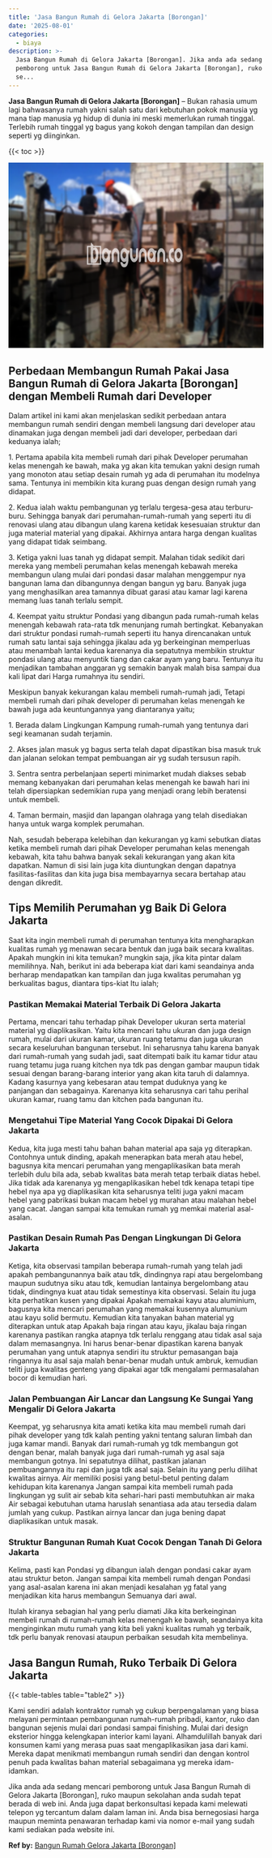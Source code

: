 ```yaml
---
title: 'Jasa Bangun Rumah di Gelora Jakarta [Borongan]'
date: '2025-08-01'
categories:
  - biaya
description: >-
  Jasa Bangun Rumah di Gelora Jakarta [Borongan]. Jika anda ada sedang mencari
  pemborong untuk Jasa Bangun Rumah di Gelora Jakarta [Borongan], ruko maupun
  se...
---
```


**Jasa Bangun Rumah di Gelora Jakarta \[Borongan\]** – Bukan rahasia umum lagi bahwasanya rumah yakni salah satu dari kebutuhan pokok manusia yg mana tiap manusia yg hidup di dunia ini meski memerlukan rumah tinggal. Terlebih rumah tinggal yg bagus yang kokoh dengan tampilan dan design seperti yg diinginkan.

{{< toc >}}

![Jasa Bangun Rumah di Gelora Jakarta [Borongan]](/images/borong-bangunan-42.png)

## Perbedaan Membangun Rumah Pakai Jasa Bangun Rumah di Gelora Jakarta \[Borongan\] dengan Membeli Rumah dari Developer

Dalam artikel ini kami akan menjelaskan sedikit perbedaan antara membangun rumah sendiri dengan membeli langsung dari developer atau dinamakan juga dengan membeli jadi dari developer, perbedaan dari keduanya ialah;

1\. Pertama apabila kita membeli rumah dari pihak Developer perumahan kelas menengah ke bawah, maka yg akan kita temukan yakni design rumah yang monoton atau setiap desain rumah yg ada di perumahan itu modelnya sama. Tentunya ini membikin kita kurang puas dengan design rumah yang didapat.

2\. Kedua ialah waktu pembangunan yg terlalu tergesa-gesa atau terburu-buru. Sehingga banyak dari perumahan-rumah-rumah yang seperti itu di renovasi ulang atau dibangun ulang karena ketidak kesesuaian struktur dan juga material material yang dipakai. Akhirnya antara harga dengan kualitas yang didapat tidak seimbang.

3\. Ketiga yakni luas tanah yg didapat sempit. Malahan tidak sedikit dari mereka yang membeli perumahan kelas menengah kebawah mereka membangun ulang mulai dari pondasi dasar malahan menggempur nya bangunan lama dan dibangunnya dengan bangun yg baru. Banyak juga yang menghasilkan area tamannya dibuat garasi atau kamar lagi karena memang luas tanah terlalu sempit.

4\. Keempat yaitu struktur Pondasi yang dibangun pada rumah-rumah kelas menengah kebawah rata-rata tdk menunjang rumah bertingkat. Kebanyakan dari struktur pondasi rumah-rumah seperti itu hanya direncanakan untuk rumah satu lantai saja sehingga jikalau ada yg berkeinginan memperluas atau menambah lantai kedua karenanya dia sepatutnya membikin struktur pondasi ulang atau menyuntik tiang dan cakar ayam yang baru. Tentunya itu menjadikan tambahan anggaran yg semakin banyak malah bisa sampai dua kali lipat dari Harga rumahnya itu sendiri.

Meskipun banyak kekurangan kalau membeli rumah-rumah jadi, Tetapi membeli rumah dari pihak developer di perumahan kelas menengah ke bawah juga ada keuntungannya yang diantaranya yaitu;

1\. Berada dalam Lingkungan Kampung rumah-rumah yang tentunya dari segi keamanan sudah terjamin.

2\. Akses jalan masuk yg bagus serta telah dapat dipastikan bisa masuk truk dan jalanan selokan tempat pembuangan air yg sudah tersusun rapih.

3\. Sentra sentra perbelanjaan seperti minimarket mudah diakses sebab memang kebanyakan dari perumahan kelas menengah ke bawah hari ini telah dipersiapkan sedemikian rupa yang menjadi orang lebih beratensi untuk membeli.

4\. Taman bermain, masjid dan lapangan olahraga yang telah disediakan hanya untuk warga komplek perumahan.

Nah, sesudah beberapa kelebihan dan kekurangan yg kami sebutkan diatas ketika membeli rumah dari pihak Developer perumahan kelas menengah kebawah, kita tahu bahwa banyak sekali kekurangan yang akan kita dapatkan. Namun di sisi lain juga kita diuntungkan dengan dapatnya fasilitas-fasilitas dan kita juga bisa membayarnya secara bertahap atau dengan dikredit.

## Tips Memilih Perumahan yg Baik Di Gelora Jakarta

Saat kita ingin membeli rumah di perumahan tentunya kita mengharapkan kualitas rumah yg menawan secara bentuk dan juga baik secara kwalitas. Apakah mungkin ini kita temukan? mungkin saja, jika kita pintar dalam memilihnya. Nah, berikut ini ada beberapa kiat dari kami seandainya anda berharap mendapatkan kan tampilan dan juga kwalitas perumahan yg berkualitas bagus, diantara tips-kiat Itu ialah;

### Pastikan Memakai Material Terbaik Di Gelora Jakarta

Pertama, mencari tahu terhadap pihak Developer ukuran serta material material yg diaplikasikan. Yaitu kita mencari tahu ukuran dan juga design rumah, mulai dari ukuran kamar, ukuran ruang tetamu dan juga ukuran secara keseluruhan bangunan tersebut. Ini seharusnya tahu karena banyak dari rumah-rumah yang sudah jadi, saat ditempati baik itu kamar tidur atau ruang tetamu juga ruang kitchen nya tdk pas dengan gambar maupun tidak sesuai dengan barang-barang interior yang akan kita taruh di dalamnya. Kadang kasurnya yang kebesaran atau tempat duduknya yang ke panjangan dan sebagainya. Karenanya kita seharusnya cari tahu perihal ukuran kamar, ruang tamu dan kitchen pada bangunan itu.

### Mengetahui Tipe Material Yang Cocok Dipakai Di Gelora Jakarta

Kedua, kita juga mesti tahu bahan bahan material apa saja yg diterapkan. Contohnya untuk dinding, apakah menerapkan bata merah atau hebel, bagusnya kita mencari perumahan yang mengaplikasikan bata merah terlebih dulu bila ada, sebab kwalitas bata merah tetap terbaik diatas hebel. Jika tidak ada karenanya yg mengaplikasikan hebel tdk kenapa tetapi tipe hebel nya apa yg diaplikasikan kita seharusnya teliti juga yakni macam hebel yang pabrikasi bukan macam hebel yg murahan atau malahan hebel yang cacat. Jangan sampai kita temukan rumah yg memkai material asal-asalan.

### Pastikan Desain Rumah Pas Dengan Lingkungan Di Gelora Jakarta

Ketiga, kita observasi tampilan beberapa rumah-rumah yang telah jadi apakah pembangunannya baik atau tdk, dindingnya rapi atau bergelombang maupun sudutnya siku atau tdk, kemudian lantainya bergelombang atau tidak, dindingnya kuat atau tidak semestinya kita observasi. Selain itu juga kita perhatikan kusen yang dipakai Apakah memakai kayu atau aluminium, bagusnya kita mencari perumahan yang memakai kusennya alumunium atau kayu solid bermutu. Kemudian kita tanyakan bahan material yg diterapkan untuk atap Apakah baja ringan atau kayu, jikalau baja ringan karenanya pastikan rangka atapnya tdk terlalu renggang atau tidak asal saja dalam memasangnya. Ini harus benar-benar dipastikan karena banyak perumahan yang untuk atapnya sendiri itu struktur pemasangan baja ringannya itu asal saja malah benar-benar mudah untuk ambruk, kemudian teliti juga kwalitas genteng yang dipakai agar tdk mengalami permasalahan bocor di kemudian hari.

### Jalan Pembuangan Air Lancar dan Langsung Ke Sungai Yang Mengalir Di Gelora Jakarta

Keempat, yg seharusnya kita amati ketika kita mau membeli rumah dari pihak developer yang tdk kalah penting yakni tentang saluran limbah dan juga kamar mandi. Banyak dari rumah-rumah yg tdk membangun got dengan benar, malah banyak juga dari rumah-rumah yg asal saja membangun gotnya. Ini sepatutnya dilihat, pastikan jalanan pembuangannya itu rapi dan juga tdk asal saja. Selain itu yang perlu dilihat kwalitas airnya. Air memiliki posisi yang betul-betul penting dalam kehidupan kita karenanya Jangan sampai kita membeli rumah pada lingkungan yg sulit air sebab kita sehari-hari pasti membutuhkan air maka Air sebagai kebutuhan utama haruslah senantiasa ada atau tersedia dalam jumlah yang cukup. Pastikan airnya lancar dan juga bening dapat diaplikasikan untuk masak.

### Struktur Bangunan Rumah Kuat Cocok Dengan Tanah Di Gelora Jakarta

Kelima, pasti kan Pondasi yg dibangun ialah dengan pondasi cakar ayam atau struktur beton. Jangan sampai kita membeli rumah dengan Pondasi yang asal-asalan karena ini akan menjadi kesalahan yg fatal yang menjadikan kita harus membangun Semuanya dari awal.

Itulah kiranya sebagian hal yang perlu diamati Jika kita berkeinginan membeli rumah di rumah-rumah kelas menengah ke bawah, seandainya kita menginginkan mutu rumah yang kita beli yakni kualitas rumah yg terbaik, tdk perlu banyak renovasi ataupun perbaikan sesudah kita membelinya.

## Jasa Bangun Rumah, Ruko Terbaik Di Gelora Jakarta

{{< table-tables table="table2" >}}

Kami sendiri adalah kontraktor rumah yg cukup berpengalaman yang biasa melayani permintaan pembangunan rumah-rumah pribadi, kantor, ruko dan bangunan sejenis mulai dari pondasi sampai finishing. Mulai dari design eksterior hingga kelengkapan interior kami layani. Alhamdulillah banyak dari konsumen kami yang merasa puas saat mengaplikasikan jasa dari kami. Mereka dapat menikmati membangun rumah sendiri dan dengan kontrol penuh pada kwalitas bahan material sebagaimana yg mereka idam-idamkan.

Jika anda ada sedang mencari pemborong untuk Jasa Bangun Rumah di Gelora Jakarta \[Borongan\], ruko maupun sekolahan anda sudah tepat berada di web ini. Anda juga dapat berkonsultasi kepada kami melewati telepon yg tercantum dalam dalam laman ini. Anda bisa bernegosiasi harga maupun meminta penawaran terhadap kami via nomor e-mail yang sudah kami sediakan pada website ini.

**Ref by:** [Bangun Rumah Gelora Jakarta [Borongan]](https://id.wikipedia.org/wiki/Bangun)
